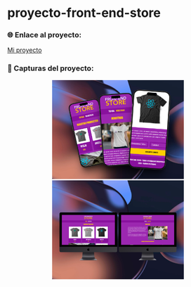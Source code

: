 # proyecto-front-end-store

### 🌐 Enlace al proyecto:
[Mi proyecto](https://freelancer-codigo-marvin.netlify.app/)

### 📸 Capturas del proyecto:

<p style="text-align: center;">
  <img src="./img/Presentacion/banner-cel.png" alt="Inicio" width="300"/>
  <img src="./img/Presentacion/banner-pc.png" alt="Categoria" width="300"/>
</p>
